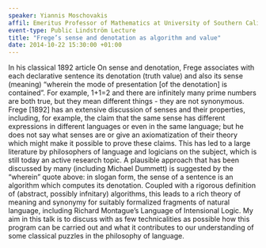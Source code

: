 ```yaml
---
speaker: Yiannis Moschovakis
affil: Emeritus Professor of Mathematics at University of Southern California, Los Angeles
event-type: Public Lindström Lecture
title: "Frege’s sense and denotation as algorithm and value"
date: 2014-10-22 15:30:00 +01:00
---
```

In his classical 1892 article On sense and denotation, Frege  associates with each declarative sentence its denotation (truth value)  and also its sense (meaning) “wherein the mode of presentation [of the  denotation] is contained”. For example, 1+1=2 and there are infinitely  many prime numbers are both true, but they mean different things - they  are not synonymous. Frege [1892] has an extensive discussion of senses  and their properties, including, for example, the claim that the same  sense has different expressions in different languages or even in the  same language; but he does not say what senses are or give an  axiomatization of their theory which might make it possible to prove  these claims. This has led to a large literature by philosophers of  language and logicians on the subject, which is still today an active  research topic. A plausible approach that has been discussed by many  (including Michael Dummett) is suggested by the “wherein” quote above:  in slogan form, the sense of a sentence is an algorithm which computes  its denotation. Coupled with a rigorous definition of (abstract,  possibly infnitary) algorithms, this leads to a rich theory of meaning  and synonymy for suitably formalized fragments of natural language,  including Richard Montague’s Language of Intensional Logic. My aim in  this talk is to discuss with as few technicalities as possible how this  program can be carried out and what it contributes to our understanding  of some classical puzzles in the philosophy of language.
